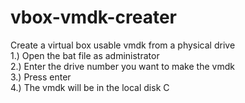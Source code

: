 # vbox-vmdk-creater <br/>
Create a virtual box usable vmdk from a physical drive <br />
1.) Open the bat file as administrator  <br />
2.) Enter the drive number you want to make the vmdk <br />
3.) Press enter  <br />
4.) The vmdk will be in the local disk C <br />
 
